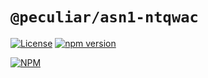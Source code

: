 # `@peculiar/asn1-ntqwac`

[![License](https://img.shields.io/badge/license-MIT-green.svg?style=flat)](https://raw.githubusercontent.com/PeculiarVentures/asn1-schema/master/packages/ntqwac/LICENSE.md)
[![npm version](https://badge.fury.io/js/%40peculiar%2Fasn1-ntqwac.svg)](https://badge.fury.io/js/%40peculiar%2Fasn1-ntqwac)

[![NPM](https://nodei.co/npm/@peculiar/asn1-ntqwac.png)](https://nodei.co/npm/@peculiar/asn1-ntqwac/)
